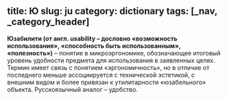 title: Ю
slug: ju
category: dictionary
tags: [_nav, _category_header]
---

__Юзабилити (от англ. usability – дословно «возможность использования», «способность быть использованным», «полезность»)__ – понятие в микроэргономике, обозначающее итоговый уровень удобности предмета для использования в заявленных целях. Термин имеет связь с понятием «эргономичность», но в отличие от последнего меньше ассоциируется с технической эстетикой, с внешним видом и более привязан к утилитарности «юзабельного» объекта. Русскоязычный аналог – удобство. 
